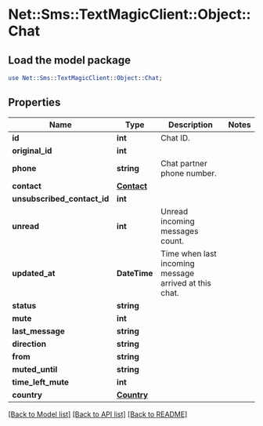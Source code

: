 # Net::Sms::TextMagicClient::Object::Chat

## Load the model package
```perl
use Net::Sms::TextMagicClient::Object::Chat;
```

## Properties
Name | Type | Description | Notes
------------ | ------------- | ------------- | -------------
**id** | **int** | Chat ID. | 
**original_id** | **int** |  | 
**phone** | **string** | Chat partner phone number. | 
**contact** | [**Contact**](Contact.md) |  | 
**unsubscribed_contact_id** | **int** |  | 
**unread** | **int** | Unread incoming messages count. | 
**updated_at** | **DateTime** | Time when last incoming message arrived at this chat. | 
**status** | **string** |  | 
**mute** | **int** |  | 
**last_message** | **string** |  | 
**direction** | **string** |  | 
**from** | **string** |  | 
**muted_until** | **string** |  | 
**time_left_mute** | **int** |  | 
**country** | [**Country**](Country.md) |  | 

[[Back to Model list]](../README.md#documentation-for-models) [[Back to API list]](../README.md#documentation-for-api-endpoints) [[Back to README]](../README.md)


